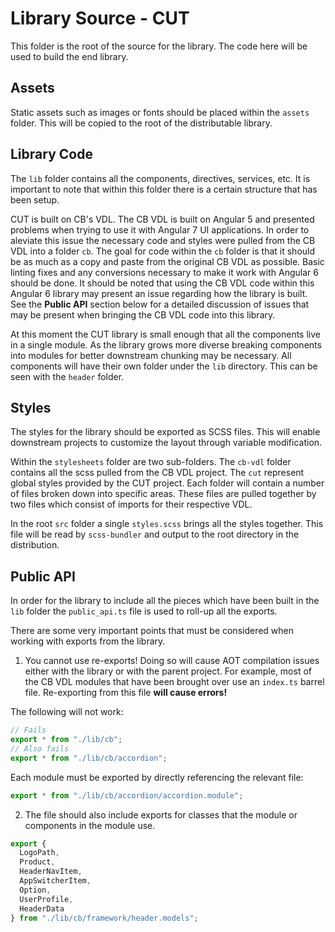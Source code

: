# Library Source - CUT

This folder is the root of the source for the library. The code here will be used to build the end library.

## Assets

Static assets such as images or fonts should be placed within the `assets` folder. This will be copied to the root of the distributable library.

## Library Code

The `lib` folder contains all the components, directives, services, etc. It is important to note that within this folder there is a certain structure that has been setup.

CUT is built on CB's VDL. The CB VDL is built on Angular 5 and presented problems when trying to use it with Angular 7 UI applications. In order to aleviate this issue the necessary code and styles were pulled from the CB VDL into a folder `cb`. The goal for code within the `cb` folder is that it should be as much as a copy and paste from the original CB VDL as possible. Basic linting fixes and any conversions necessary to make it work with Angular 6 should be done. It should be noted that using the CB VDL code within this Angular 6 library may present an issue regarding how the library is built. See the **Public API** section below for a detailed discussion of issues that may be present when bringing the CB VDL code into this library.

At this moment the CUT library is small enough that all the components live in a single module. As the library grows more diverse breaking components into modules for better downstream chunking may be necessary. All components will have their own folder under the `lib` directory. This can be seen with the `header` folder.

## Styles

The styles for the library should be exported as SCSS files. This will enable downstream projects to customize the layout through variable modification.

Within the `stylesheets` folder are two sub-folders. The `cb-vdl` folder contains all the scss pulled from the CB VDL project. The `cut` represent global styles provided by the CUT project. Each folder will contain a number of files broken down into specific areas. These files are pulled together by two files which consist of imports for their respective VDL.

In the root `src` folder a single `styles.scss` brings all the styles together. This file will be read by `scss-bundler` and output to the root directory in the distribution.

## Public API

In order for the library to include all the pieces which have been built in the `lib` folder the `public_api.ts` file is used to roll-up all the exports.

There are some very important points that must be considered when working with exports from the library.

1. You cannot use re-exports! Doing so will cause AOT compilation issues either with the library or with the parent project. For example, most of the CB VDL modules that have been brought over use an `index.ts` barrel file. Re-exporting from this file **will cause errors!**

The following will not work:

```TypeScript
// Fails
export * from "./lib/cb";
// Also fails
export * from "./lib/cb/accordion";
```

Each module must be exported by directly referencing the relevant file:

```Typescript
export * from "./lib/cb/accordion/accordion.module";
```

2. The file should also include exports for classes that the module or components in the module use.

```TypeScript
export {
  LogoPath,
  Product,
  HeaderNavItem,
  AppSwitcherItem,
  Option,
  UserProfile,
  HeaderData
} from "./lib/cb/framework/header.models";
```
